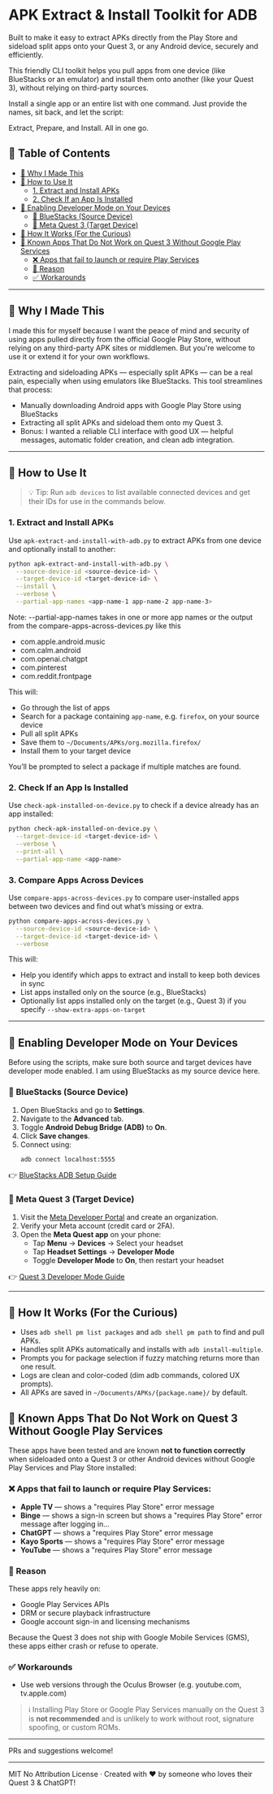 # APK Extract & Install Toolkit for ADB

Built to make it easy to extract APKs directly from the Play Store and sideload split apps onto your Quest 3, or any Android device, securely and efficiently.

This friendly CLI toolkit helps you pull apps from one device (like BlueStacks or an emulator) and install them onto another (like your Quest 3), without relying on third-party sources.

Install a single app or an entire list with one command. Just provide the names, sit back, and let the script:

Extract, Prepare, and Install. All in one go.

## 📑 Table of Contents

- [🌟 Why I Made This](#-why-i-made-this)
- [🚀 How to Use It](#-how-to-use-it)
  - [1. Extract and Install APKs](#1-extract-and-install-apks)
  - [2. Check If an App Is Installed](#2-check-if-an-app-is-installed)
- [🧰 Enabling Developer Mode on Your Devices](#-enabling-developer-mode-on-your-devices)
  - [🔹 BlueStacks (Source Device)](#-bluestacks-source-device)
  - [🔹 Meta Quest 3 (Target Device)](#-meta-quest-3-target-device)
- [🚧 How It Works (For the Curious)](#-how-it-works-for-the-curious)
- [🚫 Known Apps That Do Not Work on Quest 3 Without Google Play Services](#-known-apps-that-do-not-work-on-quest-3-without-google-play-services)
  - [❌ Apps that fail to launch or require Play Services](#-apps-that-fail-to-launch-or-require-play-services)
  - [📌 Reason](#-reason)
  - [✅ Workarounds](#-workarounds)

---

## 🌟 Why I Made This

I made this for myself because I want the peace of mind and security of using apps pulled directly from the official Google Play Store, without relying on any third-party APK sites or middlemen. But you're welcome to use it or extend it for your own workflows.

Extracting and sideloading APKs — especially split APKs — can be a real pain, especially when using emulators like BlueStacks. This tool streamlines that process:

- Manually downloading Android apps with Google Play Store using BlueStacks
- Extracting all split APKs and sideload them onto my Quest 3.
- Bonus: I wanted a reliable CLI interface with good UX — helpful messages, automatic folder creation, and clean adb integration.

---

## 🚀 How to Use It

> 💡 Tip: Run `adb devices` to list available connected devices and get their IDs for use in the commands below.

### 1. Extract and Install APKs

Use `apk-extract-and-install-with-adb.py` to extract APKs from one device and optionally install to another:

```bash
python apk-extract-and-install-with-adb.py \
  --source-device-id <source-device-id> \
  --target-device-id <target-device-id> \
  --install \
  --verbose \
  --partial-app-names <app-name-1 app-name-2 app-name-3>
```

Note: --partial-app-names takes in one or more app names or the output from the compare-apps-across-devices.py like this
  - com.apple.android.music
  - com.calm.android
  - com.openai.chatgpt
  - com.pinterest
  - com.reddit.frontpage

This will:

- Go through the list of apps
- Search for a package containing `app-name`, e.g. `firefox`, on your source device
- Pull all split APKs
- Save them to `~/Documents/APKs/org.mozilla.firefox/`
- Install them to your target device

You’ll be prompted to select a package if multiple matches are found.

### 2. Check If an App Is Installed

Use `check-apk-installed-on-device.py` to check if a device already has an app installed:

```bash
python check-apk-installed-on-device.py \
  --target-device-id <target-device-id> \
  --verbose \
  --print-all \
  --partial-app-name <app-name>
```

### 3. Compare Apps Across Devices

Use `compare-apps-across-devices.py` to compare user-installed apps between two devices and find out what’s missing or extra.

```bash
python compare-apps-across-devices.py \
  --source-device-id <source-device-id> \
  --target-device-id <target-device-id> \
  --verbose
```

This will:

- Help you identify which apps to extract and install to keep both devices in sync
- List apps installed only on the source (e.g., BlueStacks)
- Optionally list apps installed only on the target (e.g., Quest 3) if you specify `--show-extra-apps-on-target`

---

## 🧰 Enabling Developer Mode on Your Devices

Before using the scripts, make sure both source and target devices have developer mode enabled. I am using BlueStacks as my source device here.

### 🔹 BlueStacks (Source Device)

1. Open BlueStacks and go to **Settings**.
2. Navigate to the **Advanced** tab.
3. Toggle **Android Debug Bridge (ADB)** to **On**.
4. Click **Save changes**.
5. Connect using:
   ```bash
   adb connect localhost:5555
   ```

👉 [BlueStacks ADB Setup Guide](https://support.bluestacks.com/hc/en-us/articles/23925869130381-How-to-enable-Android-Debug-Bridge-on-BlueStacks-5?utm_source=chatgpt.com)

### 🔹 Meta Quest 3 (Target Device)

1. Visit the [Meta Developer Portal](https://developer.oculus.com/manage/organizations/create/) and create an organization.
2. Verify your Meta account (credit card or 2FA).
3. Open the **Meta Quest app** on your phone:
   - Tap **Menu** → **Devices** → Select your headset
   - Tap **Headset Settings** → **Developer Mode**
   - Toggle **Developer Mode** to **On**, then restart your headset

👉 [Quest 3 Developer Mode Guide](https://knowledge.matts-digital.com/en/virtual-reality/meta/meta-quest-3/how-to-enable-developer-mode-on-the-meta-quest-3/?utm_source=chatgpt.com)

---

## 🚧 How It Works (For the Curious)

- Uses `adb shell pm list packages` and `adb shell pm path` to find and pull APKs.
- Handles split APKs automatically and installs with `adb install-multiple`.
- Prompts you for package selection if fuzzy matching returns more than one result.
- Logs are clean and color-coded (dim adb commands, colored UX prompts).
- All APKs are saved in `~/Documents/APKs/{package.name}/` by default.

## 🚫 Known Apps That Do Not Work on Quest 3 Without Google Play Services

These apps have been tested and are known **not to function correctly** when sideloaded onto a Quest 3 or other Android devices without Google Play Services and Play Store installed:

### ❌ Apps that fail to launch or require Play Services:

- **Apple TV** — shows a "requires Play Store" error message
- **Binge** — shows a sign-in screen but shows a "requires Play Store" error message after logging in...
- **ChatGPT** — shows a "requires Play Store" error message
- **Kayo Sports** — shows a "requires Play Store" error message
- **YouTube** — shows a "requires Play Store" error message

### 📌 Reason

These apps rely heavily on:

- Google Play Services APIs
- DRM or secure playback infrastructure
- Google account sign-in and licensing mechanisms

Because the Quest 3 does not ship with Google Mobile Services (GMS), these apps either crash or refuse to operate.

### ✅ Workarounds

- Use web versions through the Oculus Browser (e.g. youtube.com, tv.apple.com)

> ℹ️ Installing Play Store or Google Play Services manually on the Quest 3 is **not recommended** and is unlikely to work without root, signature spoofing, or custom ROMs.


---

PRs and suggestions welcome!

---

MIT No Attribution License · Created with ❤️ by someone who loves their Quest 3 &
ChatGPT!

